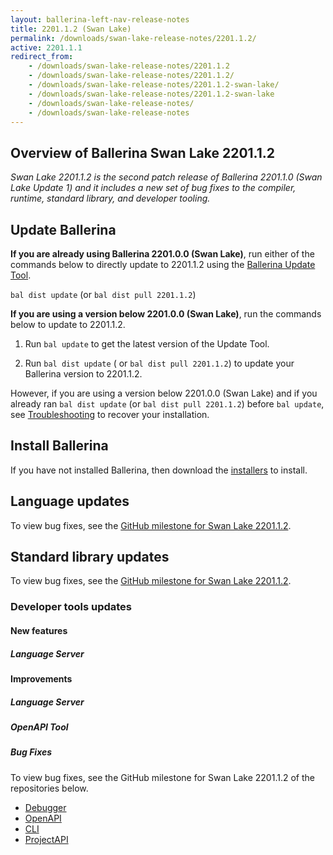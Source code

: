 ```yaml
---
layout: ballerina-left-nav-release-notes
title: 2201.1.2 (Swan Lake) 
permalink: /downloads/swan-lake-release-notes/2201.1.2/
active: 2201.1.1
redirect_from: 
    - /downloads/swan-lake-release-notes/2201.1.2
    - /downloads/swan-lake-release-notes/2201.1.2/
    - /downloads/swan-lake-release-notes/2201.1.2-swan-lake/
    - /downloads/swan-lake-release-notes/2201.1.2-swan-lake
    - /downloads/swan-lake-release-notes/
    - /downloads/swan-lake-release-notes
---
```


## Overview of Ballerina Swan Lake 2201.1.2

<em>Swan Lake 2201.1.2 is the second patch release of Ballerina 2201.1.0 (Swan Lake Update 1) and it includes a new set of bug fixes to the compiler, runtime, standard library, and developer tooling.</em> 

## Update Ballerina

**If you are already using Ballerina 2201.0.0 (Swan Lake)**, run either of the commands below to directly update to 2201.1.2 using the [Ballerina Update Tool](/learn/cli-documentation/update-tool/).

`bal dist update` (or `bal dist pull 2201.1.2`)

**If you are using a version below 2201.0.0 (Swan Lake)**, run the commands below to update to 2201.1.2.

1. Run `bal update` to get the latest version of the Update Tool.

2. Run `bal dist update` ( or `bal dist pull 2201.1.2`) to update your Ballerina version to 2201.1.2.

However, if you are using a version below 2201.0.0 (Swan Lake) and if you already ran `bal dist update` (or `bal dist pull 2201.1.2`) before `bal update`, see [Troubleshooting](/downloads/swan-lake-release-notes/2201-0-0-swan-lake/#troubleshooting) to recover your installation.

## Install Ballerina

If you have not installed Ballerina, then download the [installers](/downloads/#swanlake) to install.

## Language updates

To view bug fixes, see the [GitHub milestone for Swan Lake 2201.1.2](https://github.com/ballerina-platform/ballerina-lang/issues?q=is%3Aissue+milestone%3A%22Ballerina+2201.1.2%22+is%3Aclosed+label%3ATeam%2FCompilerFE).

## Standard library updates

To view bug fixes, see the [GitHub milestone for Swan Lake 2201.1.2]().

### Developer tools updates

#### New features

##### Language Server

#### Improvements

##### Language Server

##### OpenAPI Tool

##### Bug Fixes

To view bug fixes, see the GitHub milestone for Swan Lake 2201.1.2 of the repositories below.

- [Debugger](https://github.com/ballerina-platform/ballerina-lang/issues?q=is%3Aissue+milestone%3A%22Ballerina+2201.1.2%22+label%3AArea%2FDebugger+is%3Aclosed)
- [OpenAPI](https://github.com/ballerina-platform/openapi-tools/milestone/17?closed=1)
- [CLI](https://github.com/ballerina-platform/ballerina-lang/issues?q=is%3Aissue+milestone%3A2201.1.2+label%3AArea%2FCLI+is%3Aclosed)
- [ProjectAPI](https://github.com/ballerina-platform/ballerina-lang/issues?q=is%3Aissue+milestone%3A2201.1.2+label%3AArea%2FProjectAPI+is%3Aclosed)
<!-- <style>.cGitButtonContainer, .cBallerinaTocContainer {display:none;}</style> -->